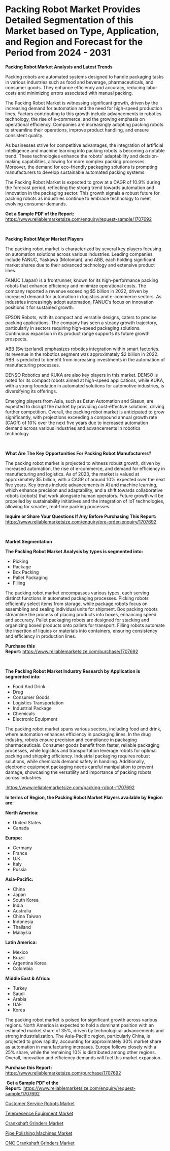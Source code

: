 <p><h1>Packing Robot Market Provides Detailed Segmentation of this Market based on Type, Application, and Region and Forecast for the Period from 2024 - 2031</h1></p><p><strong>Packing Robot Market Analysis and Latest Trends</strong></p>
<p><p>Packing robots are automated systems designed to handle packaging tasks in various industries such as food and beverage, pharmaceuticals, and consumer goods. They enhance efficiency and accuracy, reducing labor costs and minimizing errors associated with manual packing.</p><p>The Packing Robot Market is witnessing significant growth, driven by the increasing demand for automation and the need for high-speed production lines. Factors contributing to this growth include advancements in robotics technology, the rise of e-commerce, and the growing emphasis on operational efficiency. Companies are increasingly adopting packing robots to streamline their operations, improve product handling, and ensure consistent quality.</p><p>As businesses strive for competitive advantages, the integration of artificial intelligence and machine learning into packing robots is becoming a notable trend. These technologies enhance the robots' adaptability and decision-making capabilities, allowing for more complex packing processes. Moreover, the demand for eco-friendly packaging solutions is prompting manufacturers to develop sustainable automated packing systems.</p><p>The Packing Robot Market is expected to grow at a CAGR of 10.9% during the forecast period, reflecting the strong trend towards automation and innovation in the packaging sector. This growth signals a robust future for packing robots as industries continue to embrace technology to meet evolving consumer demands.</p></p>
<p><strong>Get a Sample PDF of the Report:&nbsp;</strong> <a href="https://www.reliablemarketsize.com/enquiry/request-sample/1707692?utm_campaign=1840&utm_medium=2&utm_source=Github&utm_content=ia&utm_term=18122024&utm_id=packing-robot">https://www.reliablemarketsize.com/enquiry/request-sample/1707692</a></p>
<p>&nbsp;</p>
<p><strong>Packing Robot Major Market Players</strong></p>
<p><p>The packing robot market is characterized by several key players focusing on automation solutions across various industries. Leading companies include FANUC, Yaskawa (Motoman), and ABB, each holding significant market shares due to their advanced technology and extensive product lines.</p><p>FANUC (Japan) is a frontrunner, known for its high-performance packing robots that enhance efficiency and minimize operational costs. The company reported a revenue exceeding $5 billion in 2022, driven by increased demand for automation in logistics and e-commerce sectors. As industries increasingly adopt automation, FANUC’s focus on innovation positions it for sustained growth.</p><p>EPSON Robots, with its compact and versatile designs, caters to precise packing applications. The company has seen a steady growth trajectory, particularly in sectors requiring high-speed packaging solutions. Continuous expansion in its product range supports its future growth prospects.</p><p>ABB (Switzerland) emphasizes robotics integration within smart factories. Its revenue in the robotics segment was approximately $2 billion in 2022. ABB is predicted to benefit from increasing investments in the automation of manufacturing processes.</p><p>DENSO Robotics and KUKA are also key players in this market. DENSO is noted for its compact robots aimed at high-speed applications, while KUKA, with a strong foundation in automated solutions for automotive industries, is diversifying its offerings.</p><p>Emerging players from Asia, such as Estun Automation and Siasun, are expected to disrupt the market by providing cost-effective solutions, driving further competition. Overall, the packing robot market is anticipated to grow significantly, with projections exceeding a compound annual growth rate (CAGR) of 10% over the next five years due to increased automation demand across various industries and advancements in robotics technology.</p></p>
<p>&nbsp;</p>
<p><strong>What Are The Key Opportunities For Packing Robot Manufacturers?</strong></p>
<p><p>The packing robot market is projected to witness robust growth, driven by increased automation, the rise of e-commerce, and demand for efficiency in manufacturing and logistics. As of 2023, the market is valued at approximately $5 billion, with a CAGR of around 10% expected over the next five years. Key trends include advancements in AI and machine learning, which enhance precision and adaptability, and a shift towards collaborative robots (cobots) that work alongside human operators. Future growth will be propelled by sustainability initiatives and the integration of IoT technologies, allowing for smarter, real-time packing processes.</p></p>
<p><strong>Inquire or Share Your Questions If Any Before Purchasing This Report:</strong> <a href="https://www.reliablemarketsize.com/enquiry/pre-order-enquiry/1707692?utm_campaign=1840&utm_medium=2&utm_source=Github&utm_content=ia&utm_term=18122024&utm_id=packing-robot">https://www.reliablemarketsize.com/enquiry/pre-order-enquiry/1707692</a></p>
<p>&nbsp;</p>
<p><strong>Market Segmentation</strong></p>
<p><strong>The Packing Robot Market Analysis by types is segmented into:</strong></p>
<p><ul><li>Picking</li><li>Package</li><li>Box Packing</li><li>Pallet Packaging</li><li>Filling</li></ul></p>
<p><p>The packing robot market encompasses various types, each serving distinct functions in automated packaging processes. Picking robots efficiently select items from storage, while package robots focus on assembling and sealing individual units for shipment. Box packing robots streamline the process of placing products into boxes, enhancing speed and accuracy. Pallet packaging robots are designed for stacking and organizing boxed products onto pallets for transport. Filling robots automate the insertion of liquids or materials into containers, ensuring consistency and efficiency in production lines.</p></p>
<p><strong>Purchase this Report:&nbsp;</strong><a href="https://www.reliablemarketsize.com/purchase/1707692?utm_campaign=1840&utm_medium=2&utm_source=Github&utm_content=ia&utm_term=18122024&utm_id=packing-robot">https://www.reliablemarketsize.com/purchase/1707692</a></p>
<p>&nbsp;</p>
<p><strong>The Packing Robot Market Industry Research by Application is segmented into:</strong></p>
<p><ul><li>Food And Drink</li><li>Drug</li><li>Consumer Goods</li><li>Logistics Transportation</li><li>Industrial Package</li><li>Chemicals</li><li>Electronic Equipment</li></ul></p>
<p><p>The packing robot market spans various sectors, including food and drink, where automation enhances efficiency in packaging lines. In the drug industry, robots ensure precision and compliance in packaging pharmaceuticals. Consumer goods benefit from faster, reliable packaging processes, while logistics and transportation leverage robots for optimal packing and shipping efficiency. Industrial packaging requires robust solutions, while chemicals demand safety in handling. Additionally, electronic equipment packaging needs careful manipulation to prevent damage, showcasing the versatility and importance of packing robots across industries.</p></p>
<p><a href="https://www.reliablemarketsize.com/packing-robot-r1707692?utm_campaign=1840&utm_medium=2&utm_source=Github&utm_content=ia&utm_term=18122024&utm_id=packing-robot">&nbsp;https://www.reliablemarketsize.com/packing-robot-r1707692</a></p>
<p><strong>In terms of Region, the Packing Robot Market Players available by Region are:</strong></p>
<p>
    <p> <strong> North America: </strong>
        <ul>
            <li>United States</li>
            <li>Canada</li>
        </ul>
        </p> 
    <p> <strong> Europe: </strong>
        <ul>
            <li>Germany</li>
            <li>France</li>
            <li>U.K.</li>
            <li>Italy</li>
            <li>Russia</li>
        </ul>
        </p> 
    <p> <strong> Asia-Pacific: </strong>
        <ul>
            <li>China</li>
            <li>Japan</li>
            <li>South Korea</li>
            <li>India</li>
            <li>Australia</li>
            <li>China Taiwan</li>
            <li>Indonesia</li>
            <li>Thailand</li>
            <li>Malaysia</li>
        </ul>
        </p> 
    <p> <strong> Latin America: </strong>
        <ul>
            <li>Mexico</li>
            <li>Brazil</li>
            <li>Argentina Korea</li>
            <li>Colombia</li>
        </ul>
        </p> 
    <p> <strong> Middle East & Africa: </strong>
        <ul>
            <li>Turkey</li>
            <li>Saudi</li>
            <li>Arabia</li>
            <li>UAE</li>
            <li>Korea</li>
        </ul>
    </p>
    </p>
<p><p>The packing robot market is poised for significant growth across various regions. North America is expected to hold a dominant position with an estimated market share of 35%, driven by technological advancements and strong industrialization. The Asia-Pacific region, particularly China, is projected to grow rapidly, accounting for approximately 30% market share as automation in manufacturing increases. Europe follows closely with a 25% share, while the remaining 10% is distributed among other regions. Overall, innovation and efficiency demands will fuel this market expansion.</p></p>
<p><strong>Purchase this Report: </strong><a href="https://www.reliablemarketsize.com/purchase/1707692?utm_campaign=1840&utm_medium=2&utm_source=Github&utm_content=ia&utm_term=18122024&utm_id=packing-robot">https://www.reliablemarketsize.com/purchase/1707692</a></p>
<p>&nbsp;<strong>Get a Sample PDF of the Report:&nbsp;&nbsp;</strong><a href="https://www.reliablemarketsize.com/enquiry/request-sample/1707692?utm_campaign=1840&utm_medium=2&utm_source=Github&utm_content=ia&utm_term=18122024&utm_id=packing-robot">https://www.reliablemarketsize.com/enquiry/request-sample/1707692</a></p>
<p><strong></strong></p>
<p><p><a href="https://www.linkedin.com/pulse/growth-forecast-customer-service-robots-market-projected-a8xwf?utm_campaign=1840&utm_medium=2&utm_source=Github&utm_content=ia&utm_term=18122024&utm_id=packing-robot">Customer Service Robots Market</a></p><p><a href="https://www.linkedin.com/pulse/telepresence-equipment-market-investigation-industry-evolution-ak4ef?utm_campaign=1840&utm_medium=2&utm_source=Github&utm_content=ia&utm_term=18122024&utm_id=packing-robot">Telepresence Equipment Market</a></p><p><a href="https://www.linkedin.com/pulse/crankshaft-grinders-market-research-report-2024-2031-forecasted-z78qf?utm_campaign=1840&utm_medium=2&utm_source=Github&utm_content=ia&utm_term=18122024&utm_id=packing-robot">Crankshaft Grinders Market</a></p><p><a href="https://www.linkedin.com/pulse/pipe-polishing-machines-market-size-growing-65-growth-rate-7p3xf?utm_campaign=1840&utm_medium=2&utm_source=Github&utm_content=ia&utm_term=18122024&utm_id=packing-robot">Pipe Polishing Machines Market</a></p><p><a href="https://www.linkedin.com/pulse/key-driving-factors-cnc-crankshaft-grinders-industry-striking-xpehf?utm_campaign=1840&utm_medium=2&utm_source=Github&utm_content=ia&utm_term=18122024&utm_id=packing-robot">CNC Crankshaft Grinders Market</a></p></p>